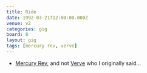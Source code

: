 ```yaml
---
title: Ride
date: 1992-03-21T12:00:00.000Z
venue: v2
categories: gig
board: 8
layout: gig
tags: [mercury rev, verve]
---
```

+ <a href="/wiki/mercury+rev">Mercury Rev</a>, and not <a href="/wiki/verve">Verve</a> who I originally said...
